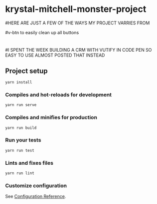 # krystal-mitchell-monster-project

#HERE ARE JUST A FEW OF THE WAYS MY PROJECT VARRIES FROM 

#v-btn to easily clean up all buttons

#

#

#


#I SPENT THE WEEK BUILDING A CRM WITH VUTIFY IN CODE PEN SO EASY TO USE ALMOST POSTED THAT INSTEAD


## Project setup
```
yarn install
```

### Compiles and hot-reloads for development
```
yarn run serve
```

### Compiles and minifies for production
```
yarn run build
```

### Run your tests
```
yarn run test
```

### Lints and fixes files
```
yarn run lint
```

### Customize configuration
See [Configuration Reference](https://cli.vuejs.org/config/).
